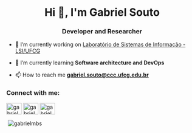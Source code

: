 
<!--
**gabrielmbs/gabrielmbs** is a ✨ _special_ ✨ repository because its `README.md` (this file) appears on your GitHub profile.

Here are some ideas to get you started:

- 🔭 I’m currently working on ...
- 🌱 I’m currently learning ...
- 👯 I’m looking to collaborate on ...
- 🤔 I’m looking for help with ...
- 💬 Ask me about ...
- 📫 How to reach me: ...
- 😄 Pronouns: ...
- ⚡ Fun fact: ...
-->
<h1 align="center">Hi 👋, I'm Gabriel Souto</h1>
<h3 align="center">Developer and Researcher</h3>

- 🔭 I’m currently working on [Laboratório de Sistemas de Informação - LSI/UFCG](https://github.com/lsi-ufcg)

- 🌱 I’m currently learning **Software architecture and DevOps**

- 📫 How to reach me **gabriel.souto@ccc.ufcg.edu.br**

<h3 align="left">Connect with me:</h3>
<p align="left">
<a href="https://dev.to/gabrielmbs" target="blank"><img align="center" src="https://dev-to-uploads.s3.amazonaws.com/uploads/logos/resized_logo_UQww2soKuUsjaOGNB38o.png" alt="gabrielmbs" height="30" width="40" /></a>
<a href="https://linkedin.com/in/gabrielmbsouto" target="blank"><img align="center" src="https://raw.githubusercontent.com/rahuldkjain/github-profile-readme-generator/master/src/images/icons/Social/linked-in-alt.svg" alt="gabrielmbsouto" height="30" width="40" /></a>
<a href="https://instagram.com/gabrielmbsouto" target="blank"><img align="center" src="https://raw.githubusercontent.com/rahuldkjain/github-profile-readme-generator/master/src/images/icons/Social/instagram.svg" alt="gabrielmbsouto" height="30" width="40" /></a>
</p>

<p>&nbsp;<img align="center" src="https://github-readme-stats.vercel.app/api?username=gabrielmbs&show_icons=true&locale=en" alt="gabrielmbs" /></p>

<!---
<p><img align="center" src="https://github-readme-streak-stats.herokuapp.com/?user=gabrielmbs&" alt="gabrielmbs" /></p>
-->

